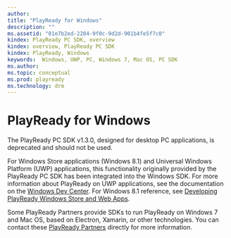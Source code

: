```yaml
---
author: 
title: "PlayReady for Windows"
description: ""
ms.assetid: "01e7b2ed-2204-9f0c-9d2d-901b4fe5f7c0"
kindex: PlayReady PC SDK, overview
kindex: overview, PlayReady PC SDK
kindex: PlayReady, Windows
keywords:  Windows, UWP, PC, Windows 7, Mac OS, PC SDK
ms.author: 
ms.topic: conceptual
ms.prod: playready
ms.technology: drm
---
```



# PlayReady for Windows
   
  
 The PlayReady PC SDK v1.3.0, designed for desktop PC applications, is deprecated and should not be used. 
 
 For Windows Store applications (Windows 8.1) and Universal Windows Platform (UWP) applications, this functionality originally provided by the PlayReady PC SDK has been integrated into the Windows SDK. For more information about PlayReady on UWP applications, see the documentation on the [Windows Dev Center](https://msdn.microsoft.com/en-us/library/windows/apps/xaml/mt429381.aspx). For Windows 8.1 reference, see [Developing PlayReady Windows Store and Web Apps](https://msdn.microsoft.com/en-us/library/windows/apps/dn468834.aspx). 

 Some PlayReady Partners provide SDKs to run PlayReady on Windows 7 and Mac OS, based on Electron, Xamarin, or other technologies. You can contact these [PlayReady Partners](https://www.microsoft.com/playready/partners/) directly for more information.   
 
